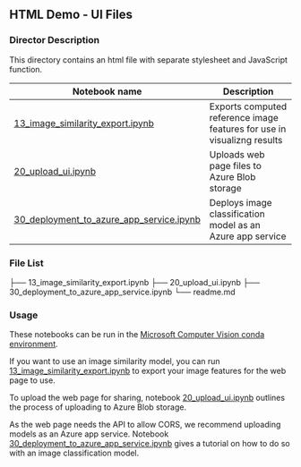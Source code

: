 
## HTML Demo - UI Files

### Director Description

This directory contains an html file with separate stylesheet and JavaScript function. 

| Notebook name | Description |
| --- | --- |
| [13_image_similarity_export.ipynb](13_image_similarity_export.ipynb)| Exports computed reference image features for use in visualizng results |
| [20_upload_ui.ipynb](20_upload_ui.ipynb)| Uploads web page files to Azure Blob storage |
| [30_deployment_to_azure_app_service.ipynb](30_deployment_to_azure_app_service.ipynb)| Deploys image classification model as an Azure app service |


### File List

├── 13_image_similarity_export.ipynb
├── 20_upload_ui.ipynb
├── 30_deployment_to_azure_app_service.ipynb
└── readme.md


### Usage

These notebooks can be run in the [Microsoft Computer Vision conda environment](https://github.com/microsoft/computervision-recipes/blob/master/SETUP.md).

If you want to use an image similarity model, you can run [13_image_similarity_export.ipynb](13_image_similarity_export.ipynb) to export your image features for the web page to use.

To upload the web page for sharing, notebook [20_upload_ui.ipynb](20_upload_ui.ipynb) outlines the process of uploading to Azure Blob storage.

As the web page needs the API to allow CORS, we recommend uploading models as an Azure app service. Notebook [30_deployment_to_azure_app_service.ipynb](30_deployment_to_azure_app_service.ipynb) gives a tutorial on how to do so with an image classification model.
